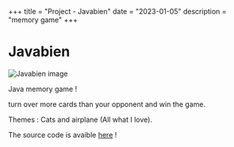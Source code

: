 +++
title = "Project - Javabien"
date = "2023-01-05"
description = "memory game"
+++

# Javabien

![Javabien image](/img/miou.png)

Java memory game !

turn over more cards than your opponent and win the game. 

Themes : Cats and airplane (All what I love).

The source code is avaible [here](https://gitlab.com/savinienbarbotaud/javabien) !
